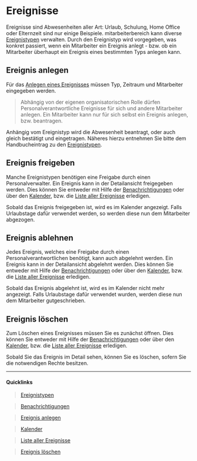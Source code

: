# Ereignisse

Ereignisse sind Abwesenheiten aller Art: Urlaub, Schulung, Home Office oder Elternzeit sind nur einige
 Beispiele. mitarbeiterbereich kann diverse [Ereignistypen][1] verwalten. Durch den Ereignistyp wird
 vorgegeben, was konkret passiert, wenn ein Mitarbeiter ein Ereignis anlegt - bzw. ob ein Mitarbeiter
 überhaupt ein Ereignis eines bestimmten Typs anlegen kann.


## Ereignis anlegen
Für das [Anlegen eines Ereignisses][2] müssen Typ, Zeitraum und Mitarbeiter eingegeben werden.

> <i class="fa fa-exclamation-triangle fa-fw text-warning"></i> Abhängig von der eigenen organisatorischen
  Rolle dürfen Personalverantwortliche Ereignisse für sich und andere Mitarbeiter anlegen. Ein Mitarbeiter
  kann nur für sich selbst ein Ereignis anlegen, bzw. beantragen.

Anhängig vom Ereignistyp wird die Abwesenheit beantragt, oder auch gleich bestätigt und eingetragen. Näheres
 hierzu entnehmen Sie bitte dem Handbucheintrag zu den [Ereignistypen][1].


## Ereignis freigeben

Manche Ereignistypen benötigen eine Freigabe durch einen Personalverwalter. Ein Ereignis kann in der
 Detailansicht freigegeben werden. Dies können Sie entweder mit Hilfe der [Benachrichtigungen][4] oder über
 den [Kalender][5], bzw. die [Liste aller Ereignisse][6] erledigen.

Sobald das Ereignis freigegeben ist, wird es im Kalender angezeigt. Falls Urlaubstage dafür verwendet
 werden, so werden diese nun dem Mitarbeiter abgezogen.


## Ereignis ablehnen

Jedes Ereignis, welches eine Freigabe durch einen Personalverantwortlichen benötigt, kann auch abgelehnt
 werden. Ein Ereignis kann in der Detailansicht abgelehnt werden. Dies können Sie entweder mit Hilfe der
 [Benachrichtigungen][4] oder über den [Kalender][5], bzw. die [Liste aller Ereignisse][6] erledigen.

Sobald das Ereignis abgelehnt ist, wird es im Kalender nicht mehr angezeigt. Falls Urlaubstage dafür verwendet
 wurden, werden diese nun dem Mitarbeiter gutgeschrieben.


## Ereignis löschen
Zum Löschen eines Ereignisses müssen Sie es zunächst öffnen. Dies können Sie entweder mit Hilfe der [Benachrichtigungen][4]
 oder über den [Kalender][5], bzw. die [Liste aller Ereignisse][6] erledigen.

Sobald Sie das Ereignis im Detail sehen, können Sie es löschen, sofern Sie die notwendigen Rechte besitzen.

----
#### Quicklinks
> <i class="fa fa-dashboard fa-fw"></i> [Ereignistypen][1]

> <i class="fa fa-comment fa-fw"></i> [Benachrichtigungen][4]

> <i class="fa fa-plus fa-fw"></i> [Ereignis anlegen][2]

> <i class="fa fa-book fa-fw"></i> [Kalender][5]

> <i class="fa fa-book fa-fw"></i> [Liste aller Ereignisse][6]

> <i class="fa fa-question fa-fw"></i> [Ereignis löschen][3]

[1]: /docs/manual/ereignistypen
[2]: /absences/create
[3]: /docs/faq/ereignis-loeschen
[4]: /notify/all
[5]: /docs/manual/kalender
[6]: /docs/manual/ereignisliste